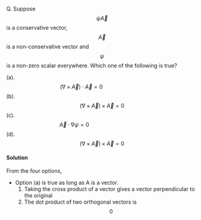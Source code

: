 Q. Suppose $$\psi \vec A$$ is a conservative vector, $$\vec A$$ is a non-conservative vector and $$\psi$$ is a non-zero scalar everywhere. Which one of the following is true?

(a). $$(\nabla\times\vec A)\cdot\vec A=0\hspace{3cm}$$(b).$$(\nabla\times\vec A)\times\vec A=0$$
 (c).$$\vec A\cdot \nabla \psi=0\hspace{4cm}$$(d).$$(\nabla\times\vec A)\times\vec A=0$$
#### Solution
From the four options,
- Option (a) is true as long as A is a vector. 
  1. Taking the cross product of a vector gives a vector perpendicular to the original 
  2. The dot product of two orthogonal vectors is $$0$$

